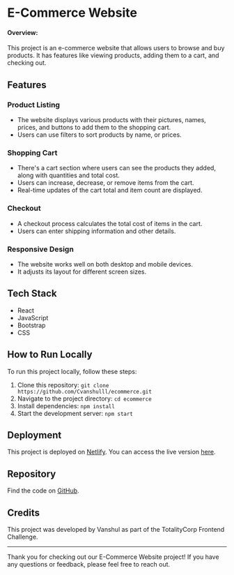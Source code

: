 
# E-Commerce Website 


#### Overview:  
This project is an e-commerce website that allows users to browse and buy products. It has features like viewing products, adding them to a cart, and checking out.
## Features

### Product Listing

- The website displays various products with their pictures, names, prices, and buttons to add them to the shopping cart.
- Users can use filters to sort products by name, or prices.

### Shopping Cart

- There's a cart section where users can see the products they added, along with quantities and total cost.
- Users can increase, decrease, or remove items from the cart.
- Real-time updates of the cart total and item count are displayed.

### Checkout

- A checkout process calculates the total cost of items in the cart.
- Users can enter shipping information and other details.

### Responsive Design

- The website works well on both desktop and mobile devices.
- It adjusts its layout for different screen sizes.

## Tech Stack

- React
- JavaScript
- Bootstrap
- CSS


## How to Run Locally

To run this project locally, follow these steps:

1. Clone this repository: `git clone https://github.com/Cvanshulll/ecommerce.git`
2. Navigate to the project directory: `cd ecommerce`
3. Install dependencies: `npm install`
4. Start the development server: `npm start`
## Deployment

This project is deployed on [Netlify](https://shop-ecommercee.netlify.app/). You can access the live version [here](https://shop-ecommercee.netlify.app/).


## Repository

Find the code on [GitHub](https://github.com/Cvanshulll/ecommerce).
## Credits

This project was developed by Vanshul as part of the TotalityCorp Frontend Challenge.

---

Thank you for checking out our E-Commerce Website project! If you have any questions or feedback, please feel free to reach out.
